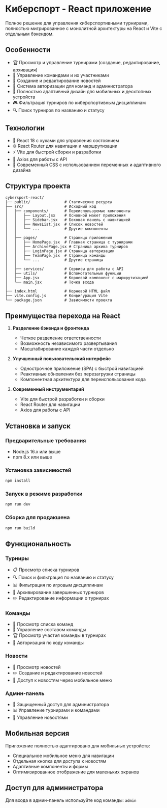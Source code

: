 # Киберспорт - React приложение

Полное решение для управления киберспортивными турнирами, полностью мигрированное с монолитной архитектуры на React и Vite с отдельным бэкендом.

## Особенности

- 🏆 Просмотр и управление турнирами (создание, редактирование, архивация)
- 👥 Управление командами и их участниками
- 📰 Создание и редактирование новостей
- 👤 Система авторизации для команд и администратора
- 📱 Полностью адаптивный дизайн для мобильных и десктопных устройств
- 🎮 Фильтрация турниров по киберспортивным дисциплинам
- 🔍 Поиск турниров по названию и статусу

## Технологии

- 🔵 React 18 с хуками для управления состоянием
- 🌐 React Router для навигации и маршрутизации
- ⚡️ Vite для быстрой сборки и разработки
- 🔄 Axios для работы с API
- 💅 Современный CSS с использованием переменных и адаптивного дизайна

## Структура проекта

```
cybersport-react/
├── public/               # Статические ресурсы
├── src/                  # Исходный код
│   ├── components/       # Переиспользуемые компоненты
│   │   ├── Layout.jsx    # Основной макет приложения
│   │   ├── Sidebar.jsx   # Боковая панель с навигацией
│   │   ├── NewsList.jsx  # Список новостей
│   │   └── ...           # Другие компоненты
│   │
│   ├── pages/            # Страницы приложения
│   │   ├── HomePage.jsx  # Главная страница с турнирами
│   │   ├── ArchivePage.jsx # Страница архива турниров
│   │   ├── LoginPage.jsx # Страница авторизации
│   │   ├── TeamPage.jsx  # Страница команды
│   │   └── ...           # Другие страницы
│   │
│   ├── services/         # Сервисы для работы с API
│   ├── utils/            # Вспомогательные функции
│   ├── App.jsx           # Корневой компонент с маршрутизацией
│   └── main.jsx          # Точка входа
│
├── index.html            # Корневой HTML файл
├── vite.config.js        # Конфигурация Vite
└── package.json          # Зависимости проекта
```

## Преимущества перехода на React

1. **Разделение бэкенда и фронтенда**
   - Четкое разделение ответственности
   - Возможность независимого развертывания
   - Масштабирование каждой части отдельно

2. **Улучшенный пользовательский интерфейс**
   - Однострочное приложение (SPA) с быстрой навигацией
   - Реактивные обновления без перезагрузки страницы
   - Компонентная архитектура для переиспользования кода

3. **Современный инструментарий**
   - Vite для быстрой разработки и сборки
   - React Router для навигации
   - Axios для работы с API

## Установка и запуск

### Предварительные требования

- Node.js 16.x или выше
- npm 8.x или выше

### Установка зависимостей

```bash
npm install
```

### Запуск в режиме разработки

```bash
npm run dev
```

### Сборка для продакшена

```bash
npm run build
```

## Функциональность

### Турниры

- 📋 Просмотр списка турниров
- 🔍 Поиск и фильтрация по названию и статусу
- 📊 Фильтрация по игровым дисциплинам
- 📁 Архивирование завершенных турниров
- ✏️ Редактирование информации о турнирах

### Команды

- 👥 Просмотр списка команд
- 👤 Управление составом команды
- 🏆 Просмотр участия команды в турнирах
- 🔐 Авторизация по коду команды

### Новости

- 📰 Просмотр новостей
- ✏️ Создание и редактирование новостей
- 📱 Доступ к новостям через мобильное меню

### Админ-панель

- 🔐 Защищенный доступ для администратора
- 📊 Управление турнирами и командами
- 📰 Управление новостями

## Мобильная версия

Приложение полностью адаптировано для мобильных устройств:
- Специальное мобильное меню для навигации
- Отдельная кнопка для доступа к новостям
- Адаптивные компоненты и формы
- Оптимизированное отображение для маленьких экранов

## Доступ для администратора

Для входа в админ-панель используйте код команды: `admin` 